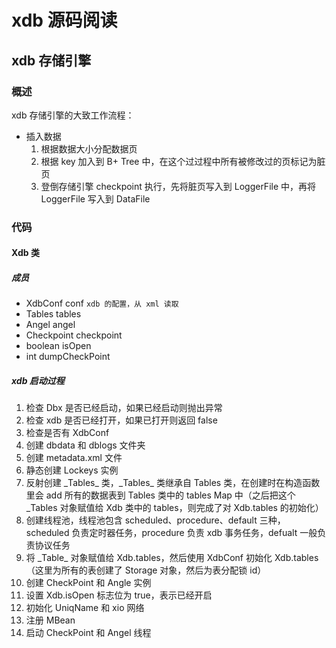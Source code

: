 # xdb 源码阅读

## xdb 存储引擎

### 概述

xdb 存储引擎的大致工作流程：

- 插入数据
  1. 根据数据大小分配数据页
  2. 根据 key 加入到 B+ Tree 中，在这个过过程中所有被修改过的页标记为脏页
  3. 登倒存储引擎 checkpoint 执行，先将脏页写入到 LoggerFile 中，再将 LoggerFile 写入到 DataFile


### 代码

#### Xdb 类

##### 成员
- XdbConf conf `xdb 的配置，从 xml 读取`
- Tables tables
- Angel angel
- Checkpoint checkpoint
- boolean isOpen
- int dumpCheckPoint

##### xdb 启动过程
1. 检查 Dbx 是否已经启动，如果已经启动则抛出异常
2. 检查 xdb 是否已经打开，如果已打开则返回 false
3. 检查是否有 XdbConf
4. 创建 dbdata 和 dblogs 文件夹
5. 创建 metadata.xml 文件
6. 静态创建 Lockeys 实例
7. 反射创建 \_Tables_ 类，\_Tables_ 类继承自 Tables 类，在创建时在构造函数里会 add 所有的数据表到 Tables 类中的 tables Map 中（之后把这个 \_Tables 对象赋值给 Xdb 类中的 tables，则完成了对 Xdb.tables 的初始化）
8. 创建线程池，线程池包含 scheduled、procedure、default 三种，scheduled 负责定时器任务，procedure 负责 xdb 事务任务，defualt 一般负责协议任务
9. 将 \_Table_ 对象赋值给 Xdb.tables，然后使用 XdbConf 初始化 Xdb.tables（这里为所有的表创建了 Storage 对象，然后为表分配锁 id）
10. 创建 CheckPoint 和 Angle 实例
11. 设置 Xdb.isOpen 标志位为 true，表示已经开启
12. 初始化 UniqName 和 xio 网络
13. 注册 MBean
14. 启动 CheckPoint 和 Angel 线程

